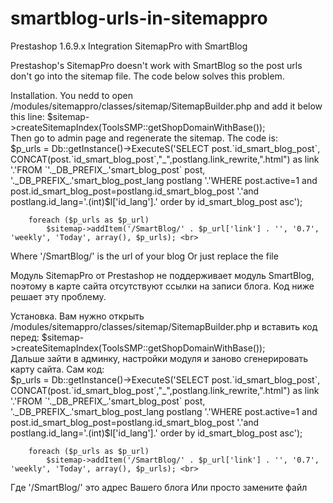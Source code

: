 # smartblog-urls-in-sitemappro

Prestashop 1.6.9.х Integration SitemapPro with SmartBlog

Prestashop's SitemapPro doesn't work with SmartBlog so the post urls don't go into the sitemap file. The code below solves this problem. 

Installation. You nedd to open /modules/sitemappro/classes/sitemap/SitemapBuilder.php and add it below this line: $sitemap->createSitemapIndex(ToolsSMP::getShopDomainWithBase());<br>
Then go to admin page and regenerate the sitemap.
The code is:<br>
$p_urls = Db::getInstance()->ExecuteS('SELECT post.`id_smart_blog_post`, CONCAT(post.`id_smart_blog_post`,"_",postlang.link_rewrite,".html") as link '.'FROM `'._DB_PREFIX_.'smart_blog_post` post, '._DB_PREFIX_.'smart_blog_post_lang postlang '.'WHERE post.active=1 and post.id_smart_blog_post=postlang.id_smart_blog_post '.'and postlang.id_lang='.(int)$l['id_lang'].' order by id_smart_blog_post asc');
		
		foreach ($p_urls as $p_url)
		    $sitemap->addItem('/SmartBlog/' . $p_url['link'] . '', '0.7', 'weekly', 'Today', array(), $p_urls); <br>
Where '/SmartBlog/' is the url of your blog
Or just replace the file

Модуль SitemapPro от Prestashop не поддерживает модуль SmartBlog, поэтому в карте сайта отсутствуют ссылки на записи блога. Код ниже решает эту проблему.

Установка. Вам нужно открыть /modules/sitemappro/classes/sitemap/SitemapBuilder.php и вставить код перед:
$sitemap->createSitemapIndex(ToolsSMP::getShopDomainWithBase());<br>
Дальше зайти в админку, настройки модуля и заново сгенерировать карту сайта.
Сам код:<br>
$p_urls = Db::getInstance()->ExecuteS('SELECT post.`id_smart_blog_post`, CONCAT(post.`id_smart_blog_post`,"_",postlang.link_rewrite,".html") as link '.'FROM `'._DB_PREFIX_.'smart_blog_post` post, '._DB_PREFIX_.'smart_blog_post_lang postlang '.'WHERE post.active=1 and post.id_smart_blog_post=postlang.id_smart_blog_post '.'and postlang.id_lang='.(int)$l['id_lang'].' order by id_smart_blog_post asc');
		
		foreach ($p_urls as $p_url)
		    $sitemap->addItem('/SmartBlog/' . $p_url['link'] . '', '0.7', 'weekly', 'Today', array(), $p_urls); <br>
Где '/SmartBlog/' это адрес Вашего блога
Или просто замените файл
